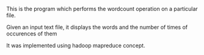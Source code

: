 This is the program which performs the wordcount operation on a particular file.

Given an input text file, it displays the words and the number of times of occurences of them

It was implemented using hadoop mapreduce concept.
